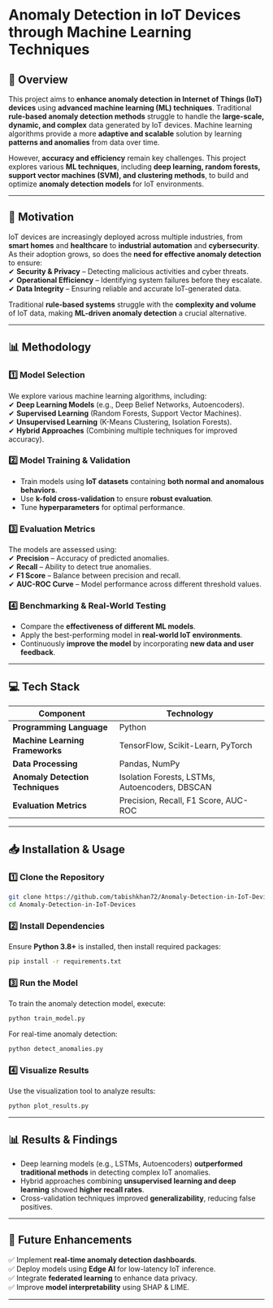 # **Anomaly Detection in IoT Devices through Machine Learning Techniques**  

## **📌 Overview**  
This project aims to **enhance anomaly detection in Internet of Things (IoT) devices** using **advanced machine learning (ML) techniques**. Traditional **rule-based anomaly detection methods** struggle to handle the **large-scale, dynamic, and complex** data generated by IoT devices. Machine learning algorithms provide a more **adaptive and scalable** solution by learning **patterns and anomalies** from data over time.  

However, **accuracy and efficiency** remain key challenges. This project explores various **ML techniques**, including **deep learning, random forests, support vector machines (SVM), and clustering methods**, to build and optimize **anomaly detection models** for IoT environments.

---

## **🚀 Motivation**  
IoT devices are increasingly deployed across multiple industries, from **smart homes** and **healthcare** to **industrial automation** and **cybersecurity**. As their adoption grows, so does the **need for effective anomaly detection** to ensure:  
✔ **Security & Privacy** – Detecting malicious activities and cyber threats.  
✔ **Operational Efficiency** – Identifying system failures before they escalate.  
✔ **Data Integrity** – Ensuring reliable and accurate IoT-generated data.  

Traditional **rule-based systems** struggle with the **complexity and volume** of IoT data, making **ML-driven anomaly detection** a crucial alternative.

---

## **📊 Methodology**  

### **1️⃣ Model Selection**  
We explore various machine learning algorithms, including:  
✔ **Deep Learning Models** (e.g., Deep Belief Networks, Autoencoders).  
✔ **Supervised Learning** (Random Forests, Support Vector Machines).  
✔ **Unsupervised Learning** (K-Means Clustering, Isolation Forests).  
✔ **Hybrid Approaches** (Combining multiple techniques for improved accuracy).  

### **2️⃣ Model Training & Validation**  
- Train models using **IoT datasets** containing **both normal and anomalous behaviors**.  
- Use **k-fold cross-validation** to ensure **robust evaluation**.  
- Tune **hyperparameters** for optimal performance.  

### **3️⃣ Evaluation Metrics**  
The models are assessed using:  
✔ **Precision** – Accuracy of predicted anomalies.  
✔ **Recall** – Ability to detect true anomalies.  
✔ **F1 Score** – Balance between precision and recall.  
✔ **AUC-ROC Curve** – Model performance across different threshold values.  

### **4️⃣ Benchmarking & Real-World Testing**  
- Compare the **effectiveness of different ML models**.  
- Apply the best-performing model in **real-world IoT environments**.  
- Continuously **improve the model** by incorporating **new data and user feedback**.  

---

## **💻 Tech Stack**  

| **Component**  | **Technology** |
|---------------|----------------|
| **Programming Language** | Python |
| **Machine Learning Frameworks** | TensorFlow, Scikit-Learn, PyTorch |
| **Data Processing** | Pandas, NumPy |
| **Anomaly Detection Techniques** | Isolation Forests, LSTMs, Autoencoders, DBSCAN |
| **Evaluation Metrics** | Precision, Recall, F1 Score, AUC-ROC |

---

## **📥 Installation & Usage**  

### **1️⃣ Clone the Repository**  
```bash
git clone https://github.com/tabishkhan72/Anomaly-Detection-in-IoT-Devices.git
cd Anomaly-Detection-in-IoT-Devices
```

### **2️⃣ Install Dependencies**  
Ensure **Python 3.8+** is installed, then install required packages:  
```bash
pip install -r requirements.txt
```

### **3️⃣ Run the Model**  
To train the anomaly detection model, execute:  
```bash
python train_model.py
```

For real-time anomaly detection:  
```bash
python detect_anomalies.py
```

### **4️⃣ Visualize Results**  
Use the visualization tool to analyze results:  
```bash
python plot_results.py
```

---

## **📊 Results & Findings**  
- Deep learning models (e.g., LSTMs, Autoencoders) **outperformed traditional methods** in detecting complex IoT anomalies.  
- Hybrid approaches combining **unsupervised learning and deep learning** showed **higher recall rates**.  
- Cross-validation techniques improved **generalizability**, reducing false positives.  


---

## **🚀 Future Enhancements**  
✅ Implement **real-time anomaly detection dashboards**.  
✅ Deploy models using **Edge AI** for low-latency IoT inference.  
✅ Integrate **federated learning** to enhance data privacy.  
✅ Improve **model interpretability** using SHAP & LIME.  

---
